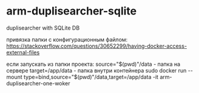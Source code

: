 # arm-duplisearcher-sqlite
duplisearcher with SQLite DB

привязка папки с конфигурационным файлом:
https://stackoverflow.com/questions/30652299/having-docker-access-external-files


если запускать из папки проекта:
source="$(pwd)"/data - папка на сервере
target=/app/data - папка внутри контейнера
sudo docker run --mount type=bind,source="$(pwd)"/data,target=/app/data -it arm-duplisearcher-one-woker

